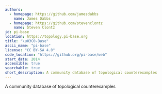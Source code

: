 ```yaml
---
authors:
  - homepage: https://github.com/jamesdabbs
    name: James Dabbs
  - homepage: https://github.com/stevenclontz
    name: Steven Clontz
id: pi-base
location: https://topology.pi-base.org
title: "\u03C0-Base"
ascii_name: "pi-base"
license: "CC BY-SA 4.0"
code_location: "https://github.org/pi-base/web"
start_date: 2014
accessible: true
searchable: true
short_description: A community database of topological counterexamples
---
```


A community database of topological counterexamples
